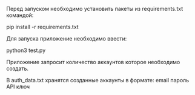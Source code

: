 Перед запуском необходимо установить пакеты из requirements.txt командой:

pip install -r requirements.txt

Для запуска приложение необходимо ввести:

python3 test.py

Приложение запросит количество аккаунтов которое необходимо создать.

В auth_data.txt хранятся созданные аккаунты в формате:
email
пароль
API ключ
